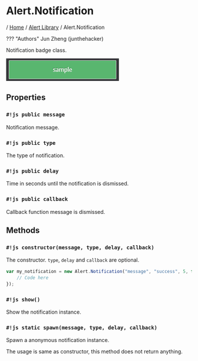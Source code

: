 # Alert.Notification

/ [Home](../../../) / [Alert Library](../overview) / Alert.Notification

??? "Authors"
    Jun Zheng (junthehacker)

Notification badge class.

![](../../images/notification.png)

## Properties

### `#!js public message`

Notification message.

### `#!js public type`

The type of notification.

### `#!js public delay`

Time in seconds until the notification is dismissed.

### `#!js public callback`

Callback function message is dismissed.

## Methods

### `#!js constructor(message, type, delay, callback)`

The constructor. `type`, `delay` and `callback` are optional.

```javascript
var my_notification = new Alert.Notification("message", "success", 5, function(){
    // Code here
});
```

### `#!js show()`

Show the notification instance.

### `#!js static spawn(message, type, delay, callback)`

Spawn a anonymous notification instance.

The usage is same as constructor, this method does not return anything.

